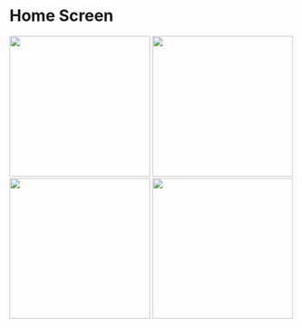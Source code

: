 # Home Screen

<div class="image-container">
  <img src="https://github.com/Rami-X0/todo/assets/156665608/a08b5f71-684a-4799-92de-c1422facc3fe" width="248">
  <img src="https://github.com/Rami-X0/todo/assets/156665608/888deafe-5c45-4944-8ad4-19bd9fa9796d" width="248">
  <img src="https://github.com/Rami-X0/todo/assets/156665608/a2e4deb4-21bb-449e-9bcd-ad6c94d63f26" width="248">
  <img src="https://github.com/Rami-X0/todo/assets/156665608/e796eb81-55cf-4ae0-a549-377daafe0bda" width="248"></div>
